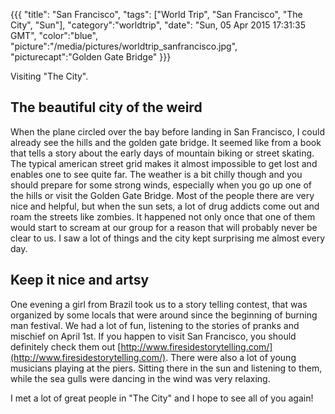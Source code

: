 {{{
  "title": "San Francisco",
  "tags": ["World Trip", "San Francisco", "The City", "Sun"],
  "category":"worldtrip",
  "date": "Sun, 05 Apr 2015 17:31:35 GMT",
  "color":"blue",
  "picture":"/media/pictures/worldtrip_sanfrancisco.jpg",
  "picturecapt":"Golden Gate Bridge"
}}}

Visiting "The City".
<!--more-->
## The beautiful city of the weird
When the plane circled over the bay before landing in San Francisco, I could already see the hills and the golden gate bridge. It seemed
like from a book that tells a story about the early days of mountain biking or street skating. The typical american street grid makes it
almost impossible to get lost and enables one to see quite far. The weather is a bit chilly though and you should prepare for some strong
winds, especially when you go up one of the hills or visit the Golden Gate Bridge. Most of the people there are very nice and helpful, but
when the sun sets, a lot of drug addicts come out and roam the streets like zombies. It happened not only once that one of them would start
to scream at our group for a reason that will probably never be clear to us. I saw a lot of things and the city kept surprising me almost
every day.

## Keep it nice and artsy
One evening a girl from Brazil took us to a story telling contest, that was organized by some locals that were around since the beginning
of burning man festival. We had a lot of fun, listening to the stories of pranks and mischief on April 1st. If you happen to visit San
Francisco, you should definitely check them out [http://www.firesidestorytelling.com/](http://www.firesidestorytelling.com/). There were
also a lot of young musicians playing at the piers. Sitting there in the sun and listening to them, while the sea gulls were dancing in the
wind was very relaxing.

I met a lot of great people in "The City" and I hope to see all of you again!

<!--gallery:media/pictures/sanfrancisco-->

